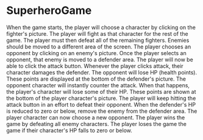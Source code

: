 # SuperheroGame

When the game starts, the player will choose a character by clicking on the fighter's picture. The player will fight as that character for the rest of the game.
The player must then defeat all of the remaining fighters. Enemies should be moved to a different area of the screen.
The player chooses an opponent by clicking on an enemy's picture.
Once the player selects an opponent, that enemy is moved to a defender area.
The player will now be able to click the attack button.
Whenever the player clicks attack, their character damages the defender. The opponent will lose HP (health points). These points are displayed at the bottom of the defender's picture.
The opponent character will instantly counter the attack. When that happens, the player's character will lose some of their HP. These points are shown at the bottom of the player character's picture.
The player will keep hitting the attack button in an effort to defeat their opponent.
When the defender's HP is reduced to zero or below, remove the enemy from the defender area. The player character can now choose a new opponent.
The player wins the game by defeating all enemy characters. The player loses the game the game if their character's HP falls to zero or below.
